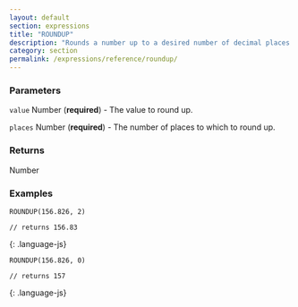 ```yaml
---
layout: default
section: expressions
title: "ROUNDUP"
description: "Rounds a number up to a desired number of decimal places."
category: section
permalink: /expressions/reference/roundup/
---
```


### Parameters

`value` Number (__required__) - The value to round up.

`places` Number (__required__) - The number of places to which to round up.

### Returns

Number

### Examples

~~~
ROUNDUP(156.826, 2)

// returns 156.83
~~~
{: .language-js}


~~~
ROUNDUP(156.826, 0)

// returns 157
~~~
{: .language-js}